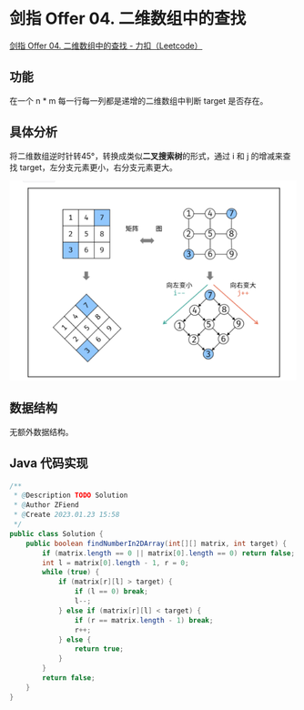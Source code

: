 # 剑指 Offer 04. 二维数组中的查找

[剑指 Offer 04. 二维数组中的查找 - 力扣（Leetcode）](https://leetcode.cn/problems/er-wei-shu-zu-zhong-de-cha-zhao-lcof/description/)

## 功能

在一个 n * m 每一行每一列都是递增的二维数组中判断 target 是否存在。

## 具体分析

将二维数组逆时针转45°，转换成类似**二叉搜索树**的形式，通过 i 和 j 的增减来查找 target，左分支元素更小，右分支元素更大。

![1674469523658](image/offer04/1674469523658.png)

## 数据结构

无额外数据结构。

## Java 代码实现

```java
/**
 * @Description TODO Solution
 * @Author ZFiend
 * @Create 2023.01.23 15:58
 */
public class Solution {
    public boolean findNumberIn2DArray(int[][] matrix, int target) {
        if (matrix.length == 0 || matrix[0].length == 0) return false;
        int l = matrix[0].length - 1, r = 0;
        while (true) {
            if (matrix[r][l] > target) {
                if (l == 0) break;
                l--;
            } else if (matrix[r][l] < target) {
                if (r == matrix.length - 1) break;
                r++;
            } else {
                return true;
            }
        }
        return false;
    }
}
```
